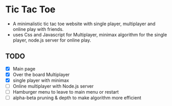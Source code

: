 # Tic Tac Toe
- A minimalistic tic tac toe website with single player, multiplayer and online play with friends.  
- uses Css and Javascript for Multiplayer, minimax algorithm for the single player, node.js server for online play.  

## TODO
- [x] Main page
- [x] Over the board Multiplayer
- [x] single player with minimax
- [ ] Online multiplayer with Node.js server 
- [ ] Hamburger menu to leave to main menu or restart
- [ ] alpha-beta pruning & depth to make algorithm more efficient
